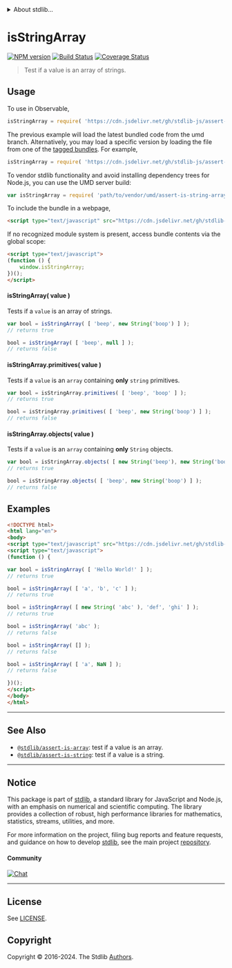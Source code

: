 <!--

@license Apache-2.0

Copyright (c) 2018 The Stdlib Authors.

Licensed under the Apache License, Version 2.0 (the "License");
you may not use this file except in compliance with the License.
You may obtain a copy of the License at

   http://www.apache.org/licenses/LICENSE-2.0

Unless required by applicable law or agreed to in writing, software
distributed under the License is distributed on an "AS IS" BASIS,
WITHOUT WARRANTIES OR CONDITIONS OF ANY KIND, either express or implied.
See the License for the specific language governing permissions and
limitations under the License.

-->


<details>
  <summary>
    About stdlib...
  </summary>
  <p>We believe in a future in which the web is a preferred environment for numerical computation. To help realize this future, we've built stdlib. stdlib is a standard library, with an emphasis on numerical and scientific computation, written in JavaScript (and C) for execution in browsers and in Node.js.</p>
  <p>The library is fully decomposable, being architected in such a way that you can swap out and mix and match APIs and functionality to cater to your exact preferences and use cases.</p>
  <p>When you use stdlib, you can be absolutely certain that you are using the most thorough, rigorous, well-written, studied, documented, tested, measured, and high-quality code out there.</p>
  <p>To join us in bringing numerical computing to the web, get started by checking us out on <a href="https://github.com/stdlib-js/stdlib">GitHub</a>, and please consider <a href="https://opencollective.com/stdlib">financially supporting stdlib</a>. We greatly appreciate your continued support!</p>
</details>

# isStringArray

[![NPM version][npm-image]][npm-url] [![Build Status][test-image]][test-url] [![Coverage Status][coverage-image]][coverage-url] <!-- [![dependencies][dependencies-image]][dependencies-url] -->

> Test if a value is an array of strings.



<section class="usage">

## Usage

To use in Observable,

```javascript
isStringArray = require( 'https://cdn.jsdelivr.net/gh/stdlib-js/assert-is-string-array@umd/browser.js' )
```
The previous example will load the latest bundled code from the umd branch. Alternatively, you may load a specific version by loading the file from one of the [tagged bundles](https://github.com/stdlib-js/assert-is-string-array/tags). For example,

```javascript
isStringArray = require( 'https://cdn.jsdelivr.net/gh/stdlib-js/assert-is-string-array@v0.2.1-umd/browser.js' )
```

To vendor stdlib functionality and avoid installing dependency trees for Node.js, you can use the UMD server build:

```javascript
var isStringArray = require( 'path/to/vendor/umd/assert-is-string-array/index.js' )
```

To include the bundle in a webpage,

```html
<script type="text/javascript" src="https://cdn.jsdelivr.net/gh/stdlib-js/assert-is-string-array@umd/browser.js"></script>
```

If no recognized module system is present, access bundle contents via the global scope:

```html
<script type="text/javascript">
(function () {
    window.isStringArray;
})();
</script>
```

#### isStringArray( value )

Tests if a `value` is an array of strings.

<!-- eslint-disable no-new-wrappers -->

```javascript
var bool = isStringArray( [ 'beep', new String('boop') ] );
// returns true

bool = isStringArray( [ 'beep', null ] );
// returns false
```

#### isStringArray.primitives( value )

Tests if a `value` is an `array` containing **only** `string` primitives.

<!-- eslint-disable no-new-wrappers -->

```javascript
var bool = isStringArray.primitives( [ 'beep', 'boop' ] );
// returns true

bool = isStringArray.primitives( [ 'beep', new String('boop') ] );
// returns false
```

#### isStringArray.objects( value )

Tests if a `value` is an `array` containing **only** `String` objects.

<!-- eslint-disable no-new-wrappers -->

```javascript
var bool = isStringArray.objects( [ new String('beep'), new String('boop') ] );
// returns true

bool = isStringArray.objects( [ 'beep', new String('boop') ] );
// returns false
```

</section>

<!-- /.usage -->

<section class="examples">

## Examples

<!-- eslint-disable no-new-wrappers -->

<!-- eslint no-undef: "error" -->

```html
<!DOCTYPE html>
<html lang="en">
<body>
<script type="text/javascript" src="https://cdn.jsdelivr.net/gh/stdlib-js/assert-is-string-array@umd/browser.js"></script>
<script type="text/javascript">
(function () {

var bool = isStringArray( [ 'Hello World!' ] );
// returns true

bool = isStringArray( [ 'a', 'b', 'c' ] );
// returns true

bool = isStringArray( [ new String( 'abc' ), 'def', 'ghi' ] );
// returns true

bool = isStringArray( 'abc' );
// returns false

bool = isStringArray( [] );
// returns false

bool = isStringArray( [ 'a', NaN ] );
// returns false

})();
</script>
</body>
</html>
```

</section>

<!-- /.examples -->

<!-- Section for related `stdlib` packages. Do not manually edit this section, as it is automatically populated. -->

<section class="related">

* * *

## See Also

-   <span class="package-name">[`@stdlib/assert-is-array`][@stdlib/assert/is-array]</span><span class="delimiter">: </span><span class="description">test if a value is an array.</span>
-   <span class="package-name">[`@stdlib/assert-is-string`][@stdlib/assert/is-string]</span><span class="delimiter">: </span><span class="description">test if a value is a string.</span>

</section>

<!-- /.related -->

<!-- Section for all links. Make sure to keep an empty line after the `section` element and another before the `/section` close. -->


<section class="main-repo" >

* * *

## Notice

This package is part of [stdlib][stdlib], a standard library for JavaScript and Node.js, with an emphasis on numerical and scientific computing. The library provides a collection of robust, high performance libraries for mathematics, statistics, streams, utilities, and more.

For more information on the project, filing bug reports and feature requests, and guidance on how to develop [stdlib][stdlib], see the main project [repository][stdlib].

#### Community

[![Chat][chat-image]][chat-url]

---

## License

See [LICENSE][stdlib-license].


## Copyright

Copyright &copy; 2016-2024. The Stdlib [Authors][stdlib-authors].

</section>

<!-- /.stdlib -->

<!-- Section for all links. Make sure to keep an empty line after the `section` element and another before the `/section` close. -->

<section class="links">

[npm-image]: http://img.shields.io/npm/v/@stdlib/assert-is-string-array.svg
[npm-url]: https://npmjs.org/package/@stdlib/assert-is-string-array

[test-image]: https://github.com/stdlib-js/assert-is-string-array/actions/workflows/test.yml/badge.svg?branch=v0.2.1
[test-url]: https://github.com/stdlib-js/assert-is-string-array/actions/workflows/test.yml?query=branch:v0.2.1

[coverage-image]: https://img.shields.io/codecov/c/github/stdlib-js/assert-is-string-array/main.svg
[coverage-url]: https://codecov.io/github/stdlib-js/assert-is-string-array?branch=main

<!--

[dependencies-image]: https://img.shields.io/david/stdlib-js/assert-is-string-array.svg
[dependencies-url]: https://david-dm.org/stdlib-js/assert-is-string-array/main

-->

[chat-image]: https://img.shields.io/gitter/room/stdlib-js/stdlib.svg
[chat-url]: https://app.gitter.im/#/room/#stdlib-js_stdlib:gitter.im

[stdlib]: https://github.com/stdlib-js/stdlib

[stdlib-authors]: https://github.com/stdlib-js/stdlib/graphs/contributors

[umd]: https://github.com/umdjs/umd
[es-module]: https://developer.mozilla.org/en-US/docs/Web/JavaScript/Guide/Modules

[deno-url]: https://github.com/stdlib-js/assert-is-string-array/tree/deno
[deno-readme]: https://github.com/stdlib-js/assert-is-string-array/blob/deno/README.md
[umd-url]: https://github.com/stdlib-js/assert-is-string-array/tree/umd
[umd-readme]: https://github.com/stdlib-js/assert-is-string-array/blob/umd/README.md
[esm-url]: https://github.com/stdlib-js/assert-is-string-array/tree/esm
[esm-readme]: https://github.com/stdlib-js/assert-is-string-array/blob/esm/README.md
[branches-url]: https://github.com/stdlib-js/assert-is-string-array/blob/main/branches.md

[stdlib-license]: https://raw.githubusercontent.com/stdlib-js/assert-is-string-array/main/LICENSE

<!-- <related-links> -->

[@stdlib/assert/is-array]: https://github.com/stdlib-js/assert-is-array/tree/umd

[@stdlib/assert/is-string]: https://github.com/stdlib-js/assert-is-string/tree/umd

<!-- </related-links> -->

</section>

<!-- /.links -->

